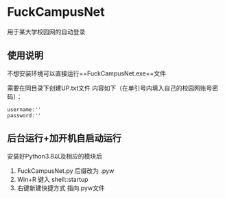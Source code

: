 # FuckCampusNet
用于某大学校园网的自动登录

## 使用说明

不想安装环境可以直接运行==FuckCampusNet.exe==文件

需要在同目录下创建UP.txt文件 内容如下（在单引号内填入自己的校园网账号密码）：

```
username:''
password:''
```

## 后台运行+加开机自启动运行

安装好Python3.8以及相应的模块后

1. FuckCampusNet.py 后缀改为 .pyw
2. Win+R 键入 shell::startup 
3. 右键新建快捷方式 指向.pyw文件



